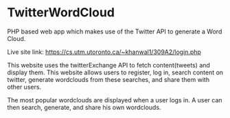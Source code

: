 # TwitterWordCloud
PHP based web app which makes use of the Twitter API to generate a Word Cloud.

Live site link: https://cs.utm.utoronto.ca/~khanwal1/309A2/login.php

This website uses the twitterExchange API to fetch content(tweets) and display them. This website allows users to register, log in, search content on twitter, generate wordclouds from these searches, and share them with other users. 

The most popular wordclouds are displayed when a user logs in. A user can then search, generate, and share his own wordclouds. 


